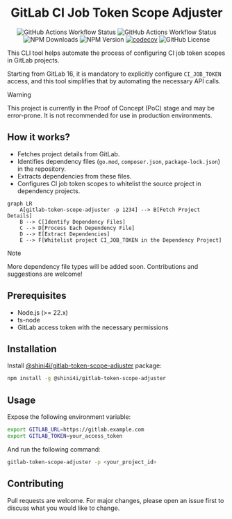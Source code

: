 <div align="center">

# GitLab CI Job Token Scope Adjuster

![GitHub Actions Workflow Status](https://img.shields.io/github/actions/workflow/status/shini4i/gitlab-token-scope-adjuster/publish.yaml?label=publish)
![GitHub Actions Workflow Status](https://img.shields.io/github/actions/workflow/status/shini4i/gitlab-token-scope-adjuster/tests.yaml?label=tests)
![NPM Downloads](https://img.shields.io/npm/dm/%40shini4i%2Fgitlab-token-scope-adjuster)
![NPM Version](https://img.shields.io/npm/v/%40shini4i%2Fgitlab-token-scope-adjuster)
[![codecov](https://codecov.io/github/shini4i/gitlab-token-scope-adjuster/graph/badge.svg?token=ELQ6VQJ0Z5)](https://codecov.io/github/shini4i/gitlab-token-scope-adjuster)
![GitHub License](https://img.shields.io/github/license/shini4i/gitlab-token-scope-adjuster)

</div>

This CLI tool helps automate the process of configuring CI job token scopes in GitLab projects.

Starting from GitLab 16, it is mandatory to explicitly configure `CI_JOB_TOKEN` access, and this tool simplifies that by
automating the necessary API calls.

> [!WARNING]
> This project is currently in the Proof of Concept (PoC) stage and may be error-prone. It is not recommended for use in production environments.

## How it works?

- Fetches project details from GitLab.
- Identifies dependency files (`go.mod`, `composer.json`, `package-lock.json`) in the repository.
- Extracts dependencies from these files.
- Configures CI job token scopes to whitelist the source project in dependency projects.

```mermaid
graph LR
    A[gitlab-token-scope-adjuster -p 1234] --> B[Fetch Project Details]
    B --> C[Identify Dependency Files]
    C --> D[Process Each Dependency File]
    D --> E[Extract Dependencies]
    E --> F[Whitelist project CI_JOB_TOKEN in the Dependency Project]
```

> [!NOTE]
> More dependency file types will be added soon. Contributions and suggestions are welcome!

## Prerequisites

- Node.js (>= 22.x)
- ts-node
- GitLab access token with the necessary permissions

## Installation

Install [@shini4i/gitlab-token-scope-adjuster](https://www.npmjs.com/package/@shini4i/gitlab-token-scope-adjuster) package:

```sh
npm install -g @shini4i/gitlab-token-scope-adjuster
```

## Usage

Expose the following environment variable:

```sh
export GITLAB_URL=https://gitlab.example.com
export GITLAB_TOKEN=your_access_token
```

And run the following command:

```sh
gitlab-token-scope-adjuster -p <your_project_id>
```

## Contributing

Pull requests are welcome. For major changes, please open an issue first to discuss what you would like to change.

